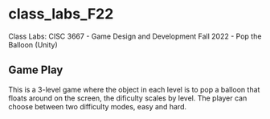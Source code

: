 # class_labs_F22
 Class Labs: CISC 3667 - Game Design and Development Fall 2022 - Pop the Balloon (Unity)

## Game Play

This is a 3-level game where the object in each level is to pop a balloon that floats around on the screen, the dificulty scales by level. The player can choose between two difficulty modes, easy and hard.
